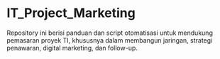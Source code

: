 # IT_Project_Marketing
Repository ini berisi panduan dan script otomatisasi untuk mendukung pemasaran proyek TI, khususnya dalam membangun jaringan, strategi penawaran, digital marketing, dan follow-up.
